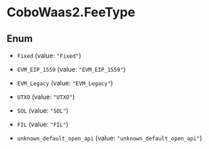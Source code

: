 # CoboWaas2.FeeType

## Enum


* `Fixed` (value: `"Fixed"`)

* `EVM_EIP_1559` (value: `"EVM_EIP_1559"`)

* `EVM_Legacy` (value: `"EVM_Legacy"`)

* `UTXO` (value: `"UTXO"`)

* `SOL` (value: `"SOL"`)

* `FIL` (value: `"FIL"`)

* `unknown_default_open_api` (value: `"unknown_default_open_api"`)


